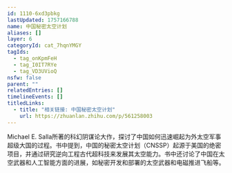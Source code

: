 ```yaml
---
id: 1110-6xd3pbkg
lastUpdated: 1757166788
name: 中国秘密太空计划
aliases: []
layer: 6
categoryId: cat_7hqnYMGY
tagIds:
  - tag_onKpmFeH
  - tag_I0IT7RYe
  - tag_VD3UVioQ
nsfw: false
parent: ""
relatedEntries: []
timelineEvents: []
titledLinks:
  - title: "相关链接: 中国秘密太空计划"
    url: https://zhuanlan.zhihu.com/p/561258003
---
```


Michael E. Salla所著的科幻阴谋论大作，探讨了中国如何迅速崛起为外太空军事超级大国的过程。书中提到，中国的秘密太空计划（CNSSP）起源于美国的绝密项目，并通过研究逆向工程古代超科技来发展其太空能力。书中还讨论了中国在太空武器和人工智能方面的进展，如秘密开发和部署的太空武器和电磁推进飞船等。